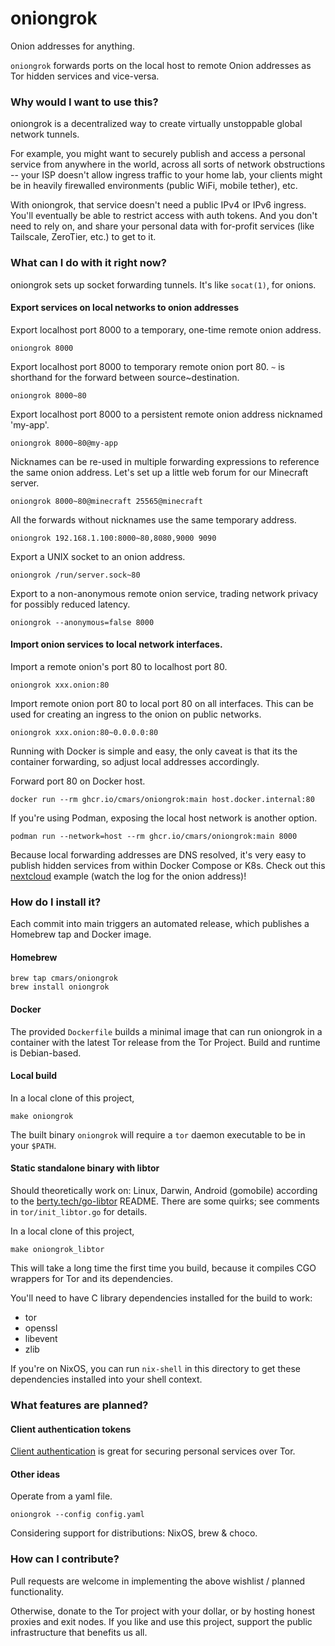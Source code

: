 # oniongrok

Onion addresses for anything.

`oniongrok` forwards ports on the local host to remote Onion addresses as Tor
hidden services and vice-versa.

### Why would I want to use this?

oniongrok is a decentralized way to create virtually unstoppable global network
tunnels.

For example, you might want to securely publish and access a personal service
from anywhere in the world, across all sorts of network obstructions -- your
ISP doesn't allow ingress traffic to your home lab, your clients might be in
heavily firewalled environments (public WiFi, mobile tether), etc.

With oniongrok, that service doesn't need a public IPv4 or IPv6 ingress. You'll
eventually be able to restrict access with auth tokens. And you don't need to
rely on, and share your personal data with for-profit services (like Tailscale,
ZeroTier, etc.) to get to it.

### What can I do with it right now?

oniongrok sets up socket forwarding tunnels. It's like `socat(1)`, for onions.

#### Export services on local networks to onion addresses

Export localhost port 8000 to a temporary, one-time remote onion address.
```
oniongrok 8000
```

Export localhost port 8000 to temporary remote onion port 80. `~` is shorthand
for the forward between source~destination.
```
oniongrok 8000~80
```

Export localhost port 8000 to a persistent remote onion address nicknamed
'my-app'.
```
oniongrok 8000~80@my-app
```

Nicknames can be re-used in multiple forwarding expressions to reference the
same onion address. Let's set up a little web forum for our Minecraft server.
```
oniongrok 8000~80@minecraft 25565@minecraft
```

All the forwards without nicknames use the same temporary address.
```
oniongrok 192.168.1.100:8000~80,8080,9000 9090
```

Export a UNIX socket to an onion address.
```
oniongrok /run/server.sock~80
```

Export to a non-anonymous remote onion service, trading network privacy for
possibly reduced latency.
```
oniongrok --anonymous=false 8000
```

#### Import onion services to local network interfaces.

Import a remote onion's port 80 to localhost port 80.
```
oniongrok xxx.onion:80
```

Import remote onion port 80 to local port 80 on all interfaces. This can be
used for creating an ingress to the onion on public networks.
```
oniongrok xxx.onion:80~0.0.0.0:80
```

Running with Docker is simple and easy, the only caveat is that its the
container forwarding, so adjust local addresses accordingly.

Forward port 80 on Docker host.
```
docker run --rm ghcr.io/cmars/oniongrok:main host.docker.internal:80
```

If you're using Podman, exposing the local host network is another option.
```
podman run --network=host --rm ghcr.io/cmars/oniongrok:main 8000 
```

Because local forwarding addresses are DNS resolved, it's very easy to publish
hidden services from within Docker Compose or K8s. Check out this
[nextcloud](examples/nextcloud/docker-compose.yml) example (watch the log for
the onion address)!

### How do I install it?

Each commit into main triggers an automated release, which publishes a Homebrew
tap and Docker image.

#### Homebrew

    brew tap cmars/oniongrok
    brew install oniongrok

#### Docker

The provided `Dockerfile` builds a minimal image that can run oniongrok in a
container with the latest Tor release from the Tor Project. Build and runtime
is Debian-based.

#### Local build

In a local clone of this project,

    make oniongrok

The built binary `oniongrok` will require a `tor` daemon executable to be in
your `$PATH`.

#### Static standalone binary with libtor

Should theoretically work on: Linux, Darwin, Android (gomobile) according to
the [berty.tech/go-libtor](https://github.com/berty/go-libtor) README. There
are some quirks; see comments in `tor/init_libtor.go` for details.

In a local clone of this project,

    make oniongrok_libtor

This will take a long time the first time you build, because it compiles CGO
wrappers for Tor and its dependencies.

You'll need to have C library dependencies installed for the build to work:

- tor
- openssl
- libevent
- zlib

If you're on NixOS, you can run `nix-shell` in this directory to get these
dependencies installed into your shell context.

### What features are planned?

#### Client authentication tokens
[Client authentication](https://community.torproject.org/onion-services/advanced/client-auth/)
is great for securing personal services over Tor.

#### Other ideas

Operate from a yaml file.
```
oniongrok --config config.yaml
```

Considering support for distributions: NixOS, brew & choco.

### How can I contribute?

Pull requests are welcome in implementing the above wishlist / planned
functionality.

Otherwise, donate to the Tor project with your dollar, or by hosting honest
proxies and exit nodes. If you like and use this project, support the public
infrastructure that benefits us all.
